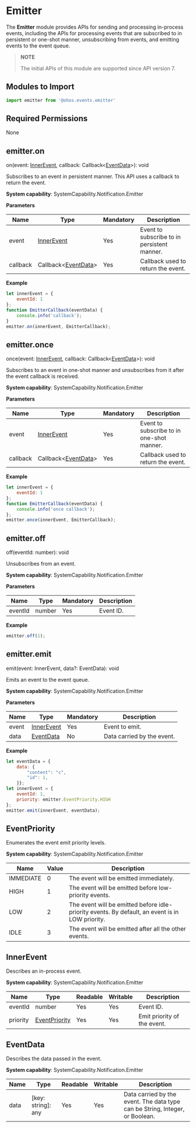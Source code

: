 # Emitter

The **Emitter** module provides APIs for sending and processing in-process events, including the APIs for processing events that are subscribed to in persistent or one-shot manner, unsubscribing from events, and emitting events to the event queue.

> **NOTE**
>
> The initial APIs of this module are supported since API version 7.

## Modules to Import

```javascript
import emitter from '@ohos.events.emitter'
```

## Required Permissions

None

## emitter.on

on(event: [InnerEvent](#innerevent), callback: Callback\<[EventData](#eventdata)\>): void

Subscribes to an event in persistent manner. This API uses a callback to return the event.

**System capability**: SystemCapability.Notification.Emitter

**Parameters**

| Name  | Type                               | Mandatory| Description                    |
| -------- | ----------------------------------- | ---- | ------------------------ |
| event    | [InnerEvent](#innerevent)           | Yes  | Event to subscribe to in persistent manner.          |
| callback | Callback\<[EventData](#eventdata)\> | Yes  | Callback used to return the event.|

**Example**

```javascript
let innerEvent = {
    eventId: 1
};
function EmitterCallback(eventData) {
    console.info('callback');
}
emitter.on(innerEvent, EmitterCallback);
```

## emitter.once

once(event: [InnerEvent](#innerevent), callback: Callback\<[EventData](#eventdata)\>): void

Subscribes to an event in one-shot manner and unsubscribes from it after the event callback is received.

**System capability**: SystemCapability.Notification.Emitter

**Parameters**

| Name  | Type                               | Mandatory| Description                    |
| -------- | ----------------------------------- | ---- | ------------------------ |
| event    | [InnerEvent](#innerevent)           | Yes  | Event to subscribe to in one-shot manner.          |
| callback | Callback\<[EventData](#eventdata)\> | Yes  | Callback used to return the event.|

**Example**

```javascript
let innerEvent = {
    eventId: 1
};
function EmitterCallback(eventData) {
    console.info('once callback');
};
emitter.once(innerEvent, EmitterCallback);
```

## emitter.off

off(eventId: number): void

Unsubscribes from an event.

**System capability**: SystemCapability.Notification.Emitter

**Parameters**

| Name | Type  | Mandatory| Description  |
| ------- | ------ | ---- | ------ |
| eventId | number | Yes  | Event ID.|

**Example**

```javascript
emitter.off(1);
```

## emitter.emit

emit(event: InnerEvent, data?: EventData): void

Emits an event to the event queue.

**System capability**: SystemCapability.Notification.Emitter

**Parameters**

| Name| Type                     | Mandatory| Description          |
| ------ | ------------------------- | ---- | -------------- |
| event  | [InnerEvent](#innerevent) | Yes  | Event to emit.    |
| data   | [EventData](#eventdata)   | No  | Data carried by the event.|

**Example**

```javascript
let eventData = {
    data: {
        "content": "c",
        "id": 1,
    }};
let innerEvent = {
    eventId: 1,
    priority: emitter.EventPriority.HIGH
};
emitter.emit(innerEvent, eventData);
```

## EventPriority

Enumerates the event emit priority levels.

**System capability**: SystemCapability.Notification.Emitter

| Name     | Value  | Description                                               |
| --------- | ---- | --------------------------------------------------- |
| IMMEDIATE | 0    | The event will be emitted immediately.                               |
| HIGH      | 1    | The event will be emitted before low-priority events.                        |
| LOW       | 2    | The event will be emitted before idle-priority events. By default, an event is in LOW priority.|
| IDLE      | 3    | The event will be emitted after all the other events.         |

## InnerEvent

Describes an in-process event.

**System capability**: SystemCapability.Notification.Emitter

| Name    | Type                       | Readable| Writable| Description                              |
| -------- | ------------------------------- | ---- | ---- | ---------------------------------- |
| eventId  | number                          | Yes  | Yes  | Event ID. |
| priority | [EventPriority](#eventpriority) | Yes  | Yes  | Emit priority of the event.        |

## EventData

Describes the data passed in the event.

**System capability**: SystemCapability.Notification.Emitter

| Name| Type          | Readable| Writable| Description          |
| ---- | ------------------ | ---- | ---- | -------------- |
| data | [key: string]: any | Yes  | Yes  | Data carried by the event. The data type can be String, Integer, or Boolean.|
